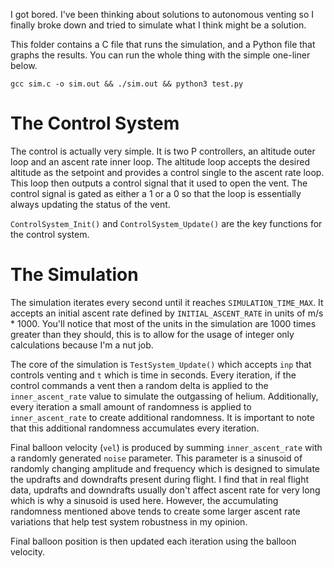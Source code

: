 I got bored. I've been thinking about solutions to autonomous venting so I finally broke down and tried to simulate what I think might be a solution.

This folder contains a C file that runs the simulation, and a Python file that graphs the results. You can run the whole thing with the simple one-liner below.

```
gcc sim.c -o sim.out && ./sim.out && python3 test.py
```

# The Control System

The control is actually very simple. It is two P controllers, an altitude outer loop and an ascent rate inner loop. The altitude loop accepts the desired altitude as the setpoint and provides a control single to the ascent rate loop. This loop then outputs a control signal that it used to open the vent. The control signal is gated as either a 1 or a 0 so that the loop is essentially always updating the status of the vent.

`ControlSystem_Init()` and `ControlSystem_Update()` are the key functions for the control system.



# The Simulation

The simulation iterates every second until it reaches `SIMULATION_TIME_MAX`. It accepts an initial ascent rate defined by `INITIAL_ASCENT_RATE` in units of m/s * 1000. You'll notice that most of the units in the simulation are 1000 times greater than they should, this is to allow for the usage of integer only calculations because I'm a nut job.

The core of the simulation is `TestSystem_Update()` which accepts `inp` that controls venting and `t` which is time in seconds. Every iteration, if the control commands a vent then a random delta is applied to the `inner_ascent_rate` value to simulate the outgassing of helium. Additionally, every iteration a small amount of randomness is applied to `inner_ascent_rate` to create additional randomness. It is important to note that this additional randomness accumulates every iteration.

Final balloon velocity (`vel`) is produced by summing `inner_ascent_rate` with a randomly generated `noise` parameter. This parameter is a sinusoid of randomly changing amplitude and frequency which is designed to simulate the updrafts and downdrafts present during flight. I find that in real flight data, updrafts and downdrafts usually don't affect ascent rate for very long which is why a sinusoid is used here. However, the accumulating randomness mentioned above tends to create some larger ascent rate variations that help test system robustness in my opinion.

Final balloon position is then updated each iteration using the balloon velocity.
